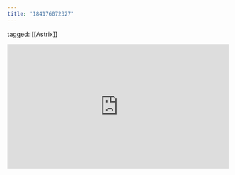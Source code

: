 ```yaml
---
title: '184176072327'
---
```

tagged: [[Astrix]]
<iframe allow="accelerometer; autoplay; clipboard-write; encrypted-media; gyroscope; picture-in-picture" allowfullscreen="" frameborder="0" height="281" id="youtube_iframe" src="https://www.youtube.com/embed/lIuEuJvKos4?feature=oembed&amp;enablejsapi=1&amp;origin=https://safe.txmblr.com&amp;wmode=opaque" width="500"></iframe>